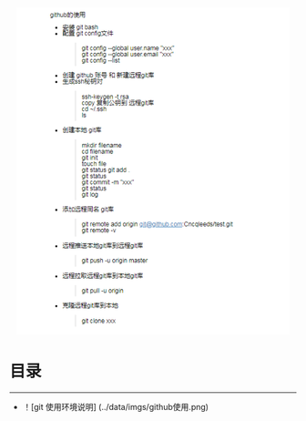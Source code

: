<p align="center">
    <img src="../data/imgs/github使用.png" width="480"\>
</p>

# 目录

---

* ！[git 使用环境说明] (../data/imgs/github使用.png)
